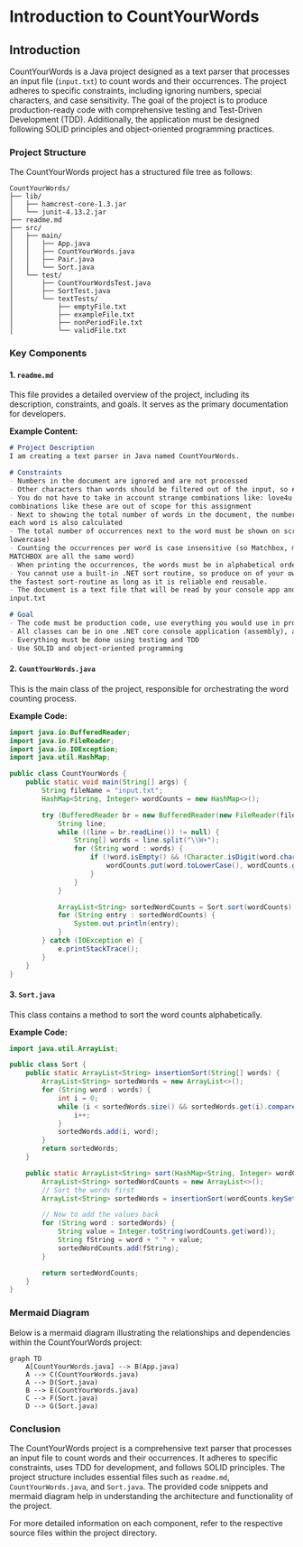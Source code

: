 # Introduction to CountYourWords

## Introduction

CountYourWords is a Java project designed as a text parser that processes an input file (`input.txt`) to count words and their occurrences. The project adheres to specific constraints, including ignoring numbers, special characters, and case sensitivity. The goal of the project is to produce production-ready code with comprehensive testing and Test-Driven Development (TDD). Additionally, the application must be designed following SOLID principles and object-oriented programming practices.

### Project Structure

The CountYourWords project has a structured file tree as follows:

```
CountYourWords/
├── lib/
│   ├── hamcrest-core-1.3.jar
│   └── junit-4.13.2.jar
├── readme.md
├── src/
│   ├── main/
│   │   ├── App.java
│   │   ├── CountYourWords.java
│   │   ├── Pair.java
│   │   └── Sort.java
│   └── test/
│       ├── CountYourWordsTest.java
│       ├── SortTest.java
│       └── textTests/
│           ├── emptyFile.txt
│           ├── exampleFile.txt
│           ├── nonPeriodFile.txt
│           └── validFile.txt
```

### Key Components

#### 1. `readme.md`
This file provides a detailed overview of the project, including its description, constraints, and goals. It serves as the primary documentation for developers.

**Example Content:**
```markdown
# Project Description
I am creating a text parser in Java named CountYourWords.

# Constraints
- Numbers in the document are ignored and are not processed
- Other characters than words should be filtered out of the input, so ## or @ or !! are ignored
- You do not have to take in account strange combinations like: love4u or mail@address.nl,
combinations like these are out of scope for this assignment
- Next to showing the total number of words in the document, the number of occurrences of
each word is also calculated
- The total number of occurrences next to the word must be shown on screen one by one (in
lowercase)
- Counting the occurrences per word is case insensitive (so Matchbox, matchbox, and
MATCHBOX are all the same word)
- When printing the occurrences, the words must be in alphabetical order
- You cannot use a built-in .NET sort routine, so produce on of your own, it does not have to be
the fastest sort-routine as long as it is reliable end reusable.
- The document is a text file that will be read by your console app and has the fixed name:
input.txt

# Goal
- The code must be production code, use everything you would use in production. You are allowed to use third party components if required (except for the sorting)
- All classes can be in one .NET core console application (assembly), as long as you show clear separation
- Everything must be done using testing and TDD
- Use SOLID and object-oriented programming
```

#### 2. `CountYourWords.java`
This is the main class of the project, responsible for orchestrating the word counting process.

**Example Code:**
```java
import java.io.BufferedReader;
import java.io.FileReader;
import java.io.IOException;
import java.util.HashMap;

public class CountYourWords {
    public static void main(String[] args) {
        String fileName = "input.txt";
        HashMap<String, Integer> wordCounts = new HashMap<>();

        try (BufferedReader br = new BufferedReader(new FileReader(fileName))) {
            String line;
            while ((line = br.readLine()) != null) {
                String[] words = line.split("\\W+");
                for (String word : words) {
                    if (!word.isEmpty() && !Character.isDigit(word.charAt(0))) {
                        wordCounts.put(word.toLowerCase(), wordCounts.getOrDefault(word.toLowerCase(), 0) + 1);
                    }
                }
            }

            ArrayList<String> sortedWordCounts = Sort.sort(wordCounts);
            for (String entry : sortedWordCounts) {
                System.out.println(entry);
            }
        } catch (IOException e) {
            e.printStackTrace();
        }
    }
}
```

#### 3. `Sort.java`
This class contains a method to sort the word counts alphabetically.

**Example Code:**
```java
import java.util.ArrayList;

public class Sort {
    public static ArrayList<String> insertionSort(String[] words) {
        ArrayList<String> sortedWords = new ArrayList<>();
        for (String word : words) {
            int i = 0;
            while (i < sortedWords.size() && sortedWords.get(i).compareTo(word) < 0) {
                i++;
            }
            sortedWords.add(i, word);
        }
        return sortedWords;
    }

    public static ArrayList<String> sort(HashMap<String, Integer> wordCounts) {
        ArrayList<String> sortedWordCounts = new ArrayList<>();
        // Sort the words first
        ArrayList<String> sortedWords = insertionSort(wordCounts.keySet().toArray(new String[0]));

        // Now to add the values back
        for (String word : sortedWords) {
            String value = Integer.toString(wordCounts.get(word));
            String fString = word + " " + value;
            sortedWordCounts.add(fString);
        }

        return sortedWordCounts;
    }
}
```

### Mermaid Diagram

Below is a mermaid diagram illustrating the relationships and dependencies within the CountYourWords project:

```mermaid
graph TD
    A[CountYourWords.java] --> B(App.java)
    A --> C(CountYourWords.java)
    A --> D(Sort.java)
    B --> E(CountYourWords.java)
    C --> F(Sort.java)
    D --> G(Sort.java)
```

### Conclusion

The CountYourWords project is a comprehensive text parser that processes an input file to count words and their occurrences. It adheres to specific constraints, uses TDD for development, and follows SOLID principles. The project structure includes essential files such as `readme.md`, `CountYourWords.java`, and `Sort.java`. The provided code snippets and mermaid diagram help in understanding the architecture and functionality of the project.

For more detailed information on each component, refer to the respective source files within the project directory.